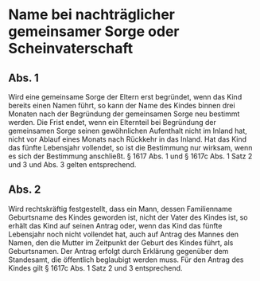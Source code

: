 # Name bei nachträglicher gemeinsamer Sorge oder Scheinvaterschaft



## Abs. 1

 Wird eine gemeinsame Sorge der Eltern erst begründet, wenn das Kind bereits einen Namen führt, so kann der Name des Kindes binnen drei Monaten nach der Begründung der gemeinsamen Sorge neu bestimmt werden. Die Frist endet, wenn ein Elternteil bei Begründung der gemeinsamen Sorge seinen gewöhnlichen Aufenthalt nicht im Inland hat, nicht vor Ablauf eines Monats nach Rückkehr in das Inland. Hat das Kind das fünfte Lebensjahr vollendet, so ist die Bestimmung nur wirksam, wenn es sich der Bestimmung anschließt. § 1617 Abs. 1 und § 1617c Abs. 1 Satz 2 und 3 und Abs. 3 gelten entsprechend.

## Abs. 2

 Wird rechtskräftig festgestellt, dass ein Mann, dessen Familienname Geburtsname des Kindes geworden ist, nicht der Vater des Kindes ist, so erhält das Kind auf seinen Antrag oder, wenn das Kind das fünfte Lebensjahr noch nicht vollendet hat, auch auf Antrag des Mannes den Namen, den die Mutter im Zeitpunkt der Geburt des Kindes führt, als Geburtsnamen. Der Antrag erfolgt durch Erklärung gegenüber dem Standesamt, die öffentlich beglaubigt werden muss. Für den Antrag des Kindes gilt § 1617c Abs. 1 Satz 2 und 3 entsprechend. 

